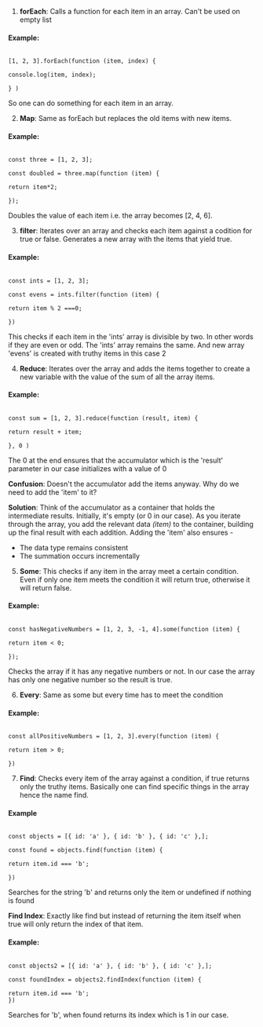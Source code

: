 1. <b>forEach</b>: Calls a function for each item in an array. Can't be used on empty list
#### Example:
<code>
[1, 2, 3].forEach(function (item, index) {<br>
console.log(item, index);<br>
} )
</code>

So one can do something for each item in an array.

2. <b>Map</b>: Same as forEach but replaces the old items with new items.

#### Example:
<code>
const three = [1, 2, 3];<br>
const doubled = three.map(function (item) {<br>
return item*2;<br>
});
</code>

Doubles the value of each item i.e. the array becomes [2, 4, 6].

3. <b>filter</b>: Iterates over an array and checks each item against a codition for true or false. Generates a new array with the items that yield true.
#### Example:
<code>
const ints = [1, 2, 3];<br>
const evens = ints.filter(function (item) {<br>
return item % 2 ===0;<br>
})
</code>

This checks if each item in the 'ints' array is divisible by two. In other words if they are even or odd. The 'ints' array remains the same. And new array 'evens' is created with truthy items in this case 2

4. <b>Reduce</b>: Iterates over the array and adds the items together to create a new variable with the value of the sum of all the array items.

#### Example: 
<code>
const sum = [1, 2, 3].reduce(function (result, item) { <br>
return result + item;<br>
}, 0 )
</code>

The 0 at the end ensures that the accumulator which is the 'result' parameter in our case initializes with a value of 0

<b>Confusion</b>: Doesn't the accumulator add the items anyway. Why do we need to add the 'item' to it?

<b> Solution</b>: Think of the accumulator as a container that holds the intermediate results. Initially, it's empty (or 0 in our case). As you iterate through the array, you add the relevant data <i>(item)</i> to the container, building up the final result with each addition.
Adding the 'item' also ensures -

- The data type remains consistent
- The summation occurs incrementally

5. <b>Some</b>: This checks if any item in the array meet a certain condition. Even if only one item meets the condition it will return true, otherwise it will return false.

#### Example:

<code>
const hasNegativeNumbers = [1, 2, 3, -1, 4].some(function (item) { <br>
return item < 0; <br>
});
</code>

Checks the array if it has any negative numbers or not. In our case the array has only one negative number so the result is true.


6. <b>Every</b>: Same as some but every time has to meet the condition

#### Example: 
<code>
const allPositiveNumbers = [1, 2, 3].every(function (item) { <br>
return item > 0;<br>
})
</code>

7. <b>Find</b>: Checks every item of the array against a condition, if true returns only the truthy items. Basically one can find specific things in the array hence the name find.

#### Example
<code>
const objects = [{ id: 'a' }, { id: 'b' }, { id: 'c' },];<br>
const found = objects.find(function (item) {<br>
return item.id === 'b';<br>
})
</code>

Searches for the string 'b' and returns only the item or undefined if nothing is found

<b>Find Index</b>: Exactly like find but instead of returning the item itself when true will only return the index of that item.

#### Example:
<code>
const objects2 = [{ id: 'a' }, { id: 'b' }, { id: 'c' },];<br>
const foundIndex = objects2.findIndex(function (item) { <br>
return item.id === 'b';
})
</code>

Searches for 'b', when found returns its index which is 1 in our case.
